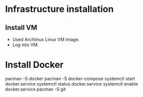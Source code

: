 # Infrastructure installation
## Install VM
- Used Archlinux Linux VM image.
- Log into VM.

# Install Docker
pacman -S docker
pacman -S docker-compose
systemctl start docker.service
systemctl status docker.service
systemctl enable docker.service
pacman -S git
